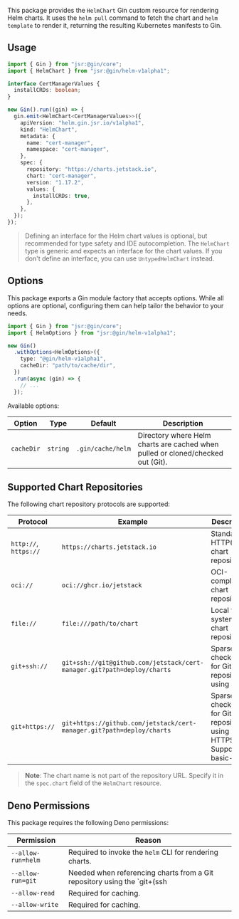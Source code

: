 This package provides the `HelmChart` Gin custom resource for rendering Helm charts. It uses the `helm pull` command to
fetch the chart and `helm template` to render it, returning the resulting Kubernetes manifests to Gin.

## Usage

```ts
import { Gin } from "jsr:@gin/core";
import { HelmChart } from "jsr:@gin/helm-v1alpha1";

interface CertManagerValues {
  installCRDs: boolean;
}

new Gin().run((gin) => {
  gin.emit<HelmChart<CertManagerValues>>({
    apiVersion: "helm.gin.jsr.io/v1alpha1",
    kind: "HelmChart",
    metadata: {
      name: "cert-manager",
      namespace: "cert-manager",
    },
    spec: {
      repository: "https://charts.jetstack.io",
      chart: "cert-manager",
      version: "1.17.2",
      values: {
        installCRDs: true,
      },
    },
  });
});
```

> Defining an interface for the Helm chart values is optional, but recommended for type safety and IDE autocompletion.
> The `HelmChart` type is generic and expects an interface for the chart values. If you don't define an interface, you
> can use `UntypedHelmChart` instead.

## Options

This package exports a Gin module factory that accepts options. While all options are optional, configuring them can
help tailor the behavior to your needs.

```ts
import { Gin } from "jsr:@gin/core";
import { HelmOptions } from "jsr:@gin/helm-v1alpha1";

new Gin()
  .withOptions<HelmOptions>({
    type: "@gin/helm-v1alpha1",
    cacheDir: "path/to/cache/dir",
  })
  .run(async (gin) => {
    // ...
  });
```

Available options:

| Option     | Type     | Default           | Description                                                                     |
| ---------- | -------- | ----------------- | ------------------------------------------------------------------------------- |
| `cacheDir` | `string` | `.gin/cache/helm` | Directory where Helm charts are cached when pulled or cloned/checked out (Git). |

## Supported Chart Repositories

The following chart repository protocols are supported:

| Protocol              | Example                                                                 | Description                                                            |
| --------------------- | ----------------------------------------------------------------------- | ---------------------------------------------------------------------- |
| `http://`, `https://` | `https://charts.jetstack.io`                                            | Standard HTTP(S) chart repositories.                                   |
| `oci://`              | `oci://ghcr.io/jetstack`                                                | OCI-compliant chart repositories.                                      |
| `file://`             | `file:///path/to/chart`                                                 | Local file system chart repositories.                                  |
| `git+ssh://`          | `git+ssh://git@github.com/jetstack/cert-manager.git?path=deploy/charts` | Sparse checkout for Git repositories using SSH.                        |
| `git+https://`        | `git+https://github.com/jetstack/cert-manager.git?path=deploy/charts`   | Sparse checkout for Git repositories using HTTPS. Supports basic-auth. |

> **Note**: The chart name is not part of the repository URL. Specify it in the `spec.chart` field of the `HelmChart`
> resource.

## Deno Permissions

This package requires the following Deno permissions:

| Permission         | Reason                                                                   |
| ------------------ | ------------------------------------------------------------------------ |
| `--allow-run=helm` | Required to invoke the `helm` CLI for rendering charts.                  |
| `--allow-run=git`  | Needed when referencing charts from a Git repository using the `git+(ssh |
| `--allow-read`     | Required for caching.                                                    |
| `--allow-write`    | Required for caching.                                                    |
